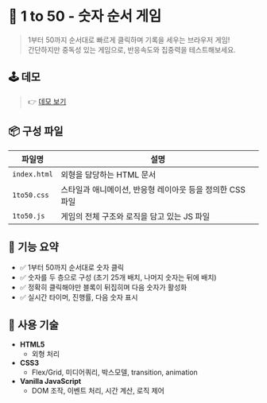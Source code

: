 # 🎯 1 to 50 - 숫자 순서 게임

> 1부터 50까지 순서대로 빠르게 클릭하며 기록을 세우는 브라우저 게임!  
> 간단하지만 중독성 있는 게임으로, 반응속도와 집중력을 테스트해보세요.

## 🕹️ 데모

> 👉 [데모 보기](http://todaykeywords.kr/1to50)

## 📦 구성 파일

| 파일명       | 설명 |
|--------------|------|
| `index.html` | 외형을 담당하는 HTML 문서 |
| `1to50.css`  | 스타일과 애니메이션, 반응형 레이아웃 등을 정의한 CSS 파일 |
| `1to50.js`   | 게임의 전체 구조와 로직을 담고 있는 JS 파일 |

## 🔧 기능 요약

- ✅ 1부터 50까지 순서대로 숫자 클릭
- ✅ 숫자를 두 층으로 구성 (초기 25개 배치, 나머지 숫자는 뒤에 배치)
- ✅ 정확히 클릭해야만 블록이 뒤집히며 다음 숫자가 활성화
- ✅ 실시간 타이머, 진행률, 다음 숫자 표시

## 🎨 사용 기술
- **HTML5**
  - 외형 처리
- **CSS3**
  - Flex/Grid, 미디어쿼리, 박스모델, transition, animation
- **Vanilla JavaScript**
  - DOM 조작, 이벤트 처리, 시간 계산, 로직 제어

